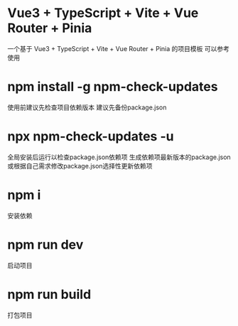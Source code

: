 # Vue3 + TypeScript + Vite + Vue Router + Pinia

一个基于 Vue3 + TypeScript + Vite + Vue Router + Pinia 的项目模板 可以参考使用

# npm install -g npm-check-updates

使用前建议先检查项目依赖版本 建议先备份package.json

# npx npm-check-updates -u

全局安装后运行以检查package.json依赖项 生成依赖项最新版本的package.json 或根据自己需求修改package.json选择性更新依赖项

# npm i

安装依赖

# npm run dev

启动项目

# npm run build

打包项目
